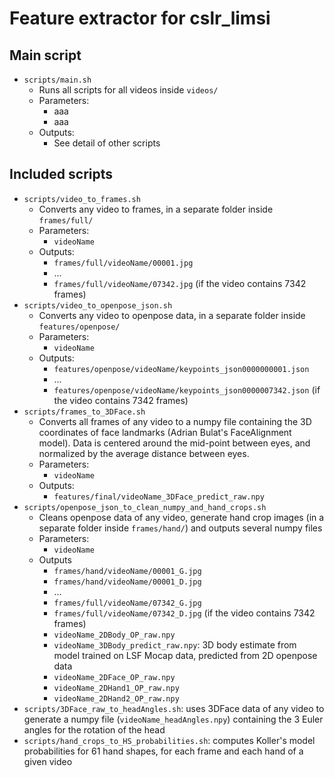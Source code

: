 # Feature extractor for cslr_limsi

## Main script
- `scripts/main.sh`
  - Runs all scripts for all videos inside `videos/`
  - Parameters:
    - aaa
    - aaa
  - Outputs: 
    - See detail of other scripts

## Included scripts
- `scripts/video_to_frames.sh`
  - Converts any video to frames, in a separate folder inside `frames/full/`
  - Parameters:
    - `videoName`
  - Outputs:
    - `frames/full/videoName/00001.jpg`
    - ...
    - `frames/full/videoName/07342.jpg` (if the video contains 7342 frames)
- `scripts/video_to_openpose_json.sh`
  - Converts any video to openpose data, in a separate folder inside `features/openpose/`
  - Parameters:
    - `videoName`
  - Outputs:
    - `features/openpose/videoName/keypoints_json0000000001.json`
    - ...
    - `features/openpose/videoName/keypoints_json0000007342.json` (if the video contains 7342 frames)
- `scripts/frames_to_3DFace.sh`
  - Converts all frames of any video to a numpy file containing the 3D coordinates of face landmarks (Adrian Bulat's FaceAlignment model). Data is centered around the mid-point between eyes, and normalized by the average distance between eyes.
  - Parameters:
    - `videoName`
  - Outputs:
    - `features/final/videoName_3DFace_predict_raw.npy`
- `scripts/openpose_json_to_clean_numpy_and_hand_crops.sh`
  - Cleans openpose data of any video, generate hand crop images (in a separate folder inside `frames/hand/`) and outputs several numpy files
  - Parameters:
    - `videoName`
  - Outputs
    - `frames/hand/videoName/00001_G.jpg`
    - `frames/hand/videoName/00001_D.jpg`
    - ...
    - `frames/full/videoName/07342_G.jpg`
    - `frames/full/videoName/07342_D.jpg` (if the video contains 7342 frames)
    - `videoName_2DBody_OP_raw.npy`
    - `videoName_3DBody_predict_raw.npy`: 3D body estimate from model trained on LSF Mocap data, predicted from 2D openpose data
    - `videoName_2DFace_OP_raw.npy`
    - `videoName_2DHand1_OP_raw.npy`
    - `videoName_2DHand2_OP_raw.npy`
- `scripts/3DFace_raw_to_headAngles.sh`: uses 3DFace data of any video to generate a numpy file (`videoName_headAngles.npy`) containing the 3 Euler angles for the rotation of the head
- `scripts/hand_crops_to_HS_probabilities.sh`: computes Koller's model probabilities for 61 hand shapes, for each frame and each hand of a given video
